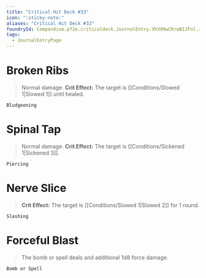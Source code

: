 ```yaml
---
title: "Critical Hit Deck #33"
icon: ":sticky-note:"
aliases: "Critical Hit Deck #33"
foundryId: Compendium.pf2e.criticaldeck.JournalEntry.XhX99wCRrwB1JFnl.JournalEntryPage.61SADGhFPc7Ra59P
tags:
  - JournalEntryPage
---
```

# Broken Ribs

> Normal damage. **Crit Effect:** The target is [[Conditions/Slowed 1|Slowed 1]] until healed.

`Bludgeoning`

# Spinal Tap

> Normal damage. **Crit Effect:** The target is [[Conditions/Sickened 1|Sickened 3]].

`Piercing`

# Nerve Slice

> **Crit Effect:** The target is [[Conditions/Slowed 1|Slowed 2]] for 1 round.

`Slashing`

# Forceful Blast

> The bomb or spell deals and additional 1d8 force damage.

`Bomb or Spell`
